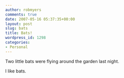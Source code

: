 ```yaml
---
author: robmyers
comments: true
date: 2007-05-16 05:37:35+00:00
layout: post
slug: bats
title: Bats!
wordpress_id: 1298
categories:
- Personal
---
```


Two little bats were flying around the garden last night.  
  
I like bats.  


